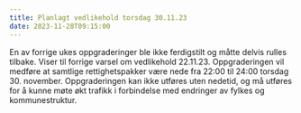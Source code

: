```yaml
---
title: Planlagt vedlikehold torsdag 30.11.23
date: 2023-11-28T09:15:00
---
```

En av forrige ukes oppgraderinger ble ikke ferdigstilt og måtte delvis rulles tilbake. Viser til forrige varsel om vedlikehold 22.11.23.
Oppgraderingen vil medføre at samtlige rettighetspakker være nede fra 22:00 til 24:00 torsdag 30. november. 
Oppgraderingen kan ikke utføres uten nedetid, og må utføres for å kunne møte økt trafikk i forbindelse med endringer av fylkes og kommunestruktur.
